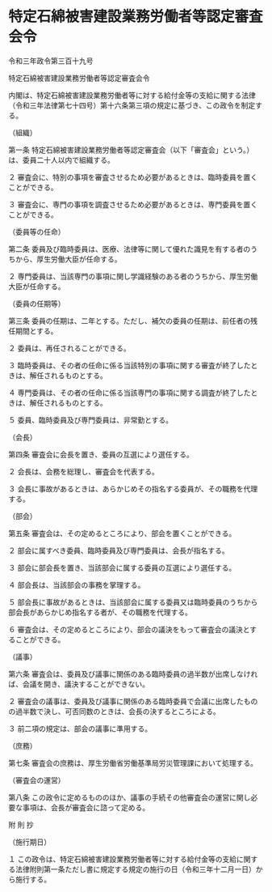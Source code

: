 # 特定石綿被害建設業務労働者等認定審査会令

令和三年政令第三百十九号

特定石綿被害建設業務労働者等認定審査会令

内閣は、特定石綿被害建設業務労働者等に対する給付金等の支給に関する法律（令和三年法律第七十四号）第十六条第三項の規定に基づき、この政令を制定する。

（組織）

第一条 特定石綿被害建設業務労働者等認定審査会（以下「審査会」という。）は、委員二十人以内で組織する。

２ 審査会に、特別の事項を審査させるため必要があるときは、臨時委員を置くことができる。

３ 審査会に、専門の事項を調査させるため必要があるときは、専門委員を置くことができる。

（委員等の任命）

第二条 委員及び臨時委員は、医療、法律等に関して優れた識見を有する者のうちから、厚生労働大臣が任命する。

２ 専門委員は、当該専門の事項に関し学識経験のある者のうちから、厚生労働大臣が任命する。

（委員の任期等）

第三条 委員の任期は、二年とする。ただし、補欠の委員の任期は、前任者の残任期間とする。

２ 委員は、再任されることができる。

３ 臨時委員は、その者の任命に係る当該特別の事項に関する審査が終了したときは、解任されるものとする。

４ 専門委員は、その者の任命に係る当該専門の事項に関する調査が終了したときは、解任されるものとする。

５ 委員、臨時委員及び専門委員は、非常勤とする。

（会長）

第四条 審査会に会長を置き、委員の互選により選任する。

２ 会長は、会務を総理し、審査会を代表する。

３ 会長に事故があるときは、あらかじめその指名する委員が、その職務を代理する。

（部会）

第五条 審査会は、その定めるところにより、部会を置くことができる。

２ 部会に属すべき委員、臨時委員及び専門委員は、会長が指名する。

３ 部会に部会長を置き、当該部会に属する委員の互選により選任する。

４ 部会長は、当該部会の事務を掌理する。

５ 部会長に事故があるときは、当該部会に属する委員又は臨時委員のうちから部会長があらかじめ指名する者が、その職務を代理する。

６ 審査会は、その定めるところにより、部会の議決をもって審査会の議決とすることができる。

（議事）

第六条 審査会は、委員及び議事に関係のある臨時委員の過半数が出席しなければ、会議を開き、議決することができない。

２ 審査会の議事は、委員及び議事に関係のある臨時委員で会議に出席したものの過半数で決し、可否同数のときは、会長の決するところによる。

３ 前二項の規定は、部会の議事に準用する。

（庶務）

第七条 審査会の庶務は、厚生労働省労働基準局労災管理課において処理する。

（審査会の運営）

第八条 この政令に定めるもののほか、議事の手続その他審査会の運営に関し必要な事項は、会長が審査会に諮って定める。

附 則 抄

（施行期日）

１ この政令は、特定石綿被害建設業務労働者等に対する給付金等の支給に関する法律附則第一条ただし書に規定する規定の施行の日（令和三年十二月一日）から施行する。
